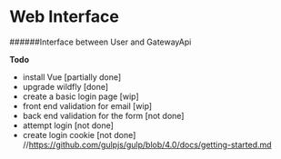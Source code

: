 # Web Interface
######Interface between User and GatewayApi

**Todo**
- install Vue [partially done]
- upgrade wildfly [done]
- create a basic login page [wip]
- front end validation for email [wip]
- back end validation for the form [not done]
- attempt login [not done]
- create login cookie [not done]
//https://github.com/gulpjs/gulp/blob/4.0/docs/getting-started.md
